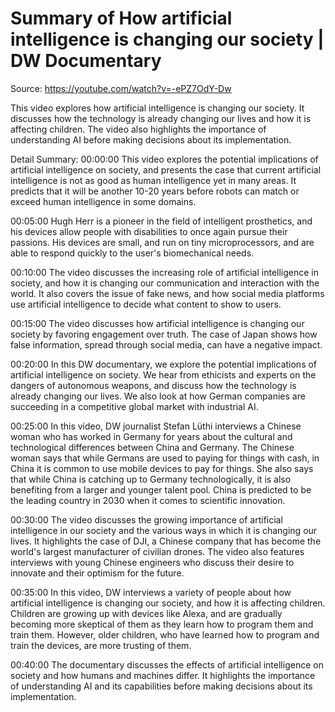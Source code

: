 # Summary of How artificial intelligence is changing our society | DW Documentary

Source: https://youtube.com/watch?v=-ePZ7OdY-Dw

This video explores how artificial intelligence is changing our society. It discusses how the technology is already changing our lives and how it is affecting children. The video also highlights the importance of understanding AI before making decisions about its implementation.

Detail Summary: 
00:00:00
This video explores the potential implications of artificial intelligence on society, and presents the case that current artificial intelligence is not as good as human intelligence yet in many areas. It predicts that it will be another 10-20 years before robots can match or exceed human intelligence in some domains.

00:05:00
Hugh Herr is a pioneer in the field of intelligent prosthetics, and his devices allow people with disabilities to once again pursue their passions. His devices are small, and run on tiny microprocessors, and are able to respond quickly to the user's biomechanical needs.

00:10:00
The video discusses the increasing role of artificial intelligence in society, and how it is changing our communication and interaction with the world. It also covers the issue of fake news, and how social media platforms use artificial intelligence to decide what content to show to users.

00:15:00
The video discusses how artificial intelligence is changing our society by favoring engagement over truth. The case of Japan shows how false information, spread through social media, can have a negative impact.

00:20:00
In this DW documentary, we explore the potential implications of artificial intelligence on society. We hear from ethicists and experts on the dangers of autonomous weapons, and discuss how the technology is already changing our lives. We also look at how German companies are succeeding in a competitive global market with industrial AI.

00:25:00
In this video, DW journalist Stefan Lüthi interviews a Chinese woman who has worked in Germany for years about the cultural and technological differences between China and Germany. The Chinese woman says that while Germans are used to paying for things with cash, in China it is common to use mobile devices to pay for things. She also says that while China is catching up to Germany technologically, it is also benefiting from a larger and younger talent pool. China is predicted to be the leading country in 2030 when it comes to scientific innovation.

00:30:00
The video discusses the growing importance of artificial intelligence in our society and the various ways in which it is changing our lives. It highlights the case of DJI, a Chinese company that has become the world's largest manufacturer of civilian drones. The video also features interviews with young Chinese engineers who discuss their desire to innovate and their optimism for the future.

00:35:00
In this video, DW interviews a variety of people about how artificial intelligence is changing our society, and how it is affecting children. Children are growing up with devices like Alexa, and are gradually becoming more skeptical of them as they learn how to program them and train them. However, older children, who have learned how to program and train the devices, are more trusting of them.

00:40:00
The documentary discusses the effects of artificial intelligence on society and how humans and machines differ. It highlights the importance of understanding AI and its capabilities before making decisions about its implementation.

